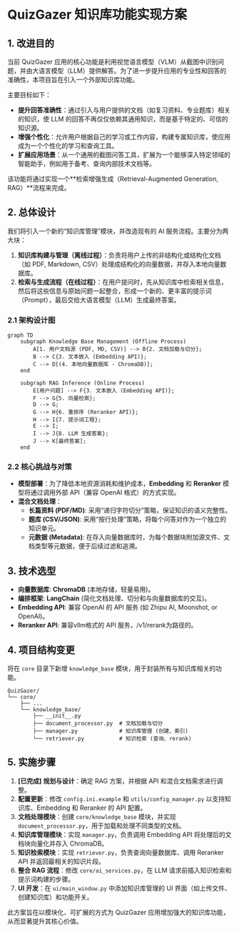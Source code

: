 # QuizGazer 知识库功能实现方案

## 1. 改进目的

当前 QuizGazer 应用的核心功能是利用视觉语言模型（VLM）从截图中识别问题，并由大语言模型（LLM）提供解答。为了进一步提升应用的专业性和回答的准确性，本项目旨在引入一个外部知识库功能。

主要目标如下：

*   **提升回答准确性**：通过引入与用户提供的文档（如复习资料、专业题库）相关的知识，使 LLM 的回答不再仅仅依赖其通用知识，而是基于特定的、可信的知识源。
*   **增强个性化**：允许用户根据自己的学习或工作内容，构建专属知识库，使应用成为一个个性化的学习和查询工具。
*   **扩展应用场景**：从一个通用的截图问答工具，扩展为一个能够深入特定领域的智能助手，例如用于备考、查询内部技术文档等。

该功能将通过实现一个**检索增强生成（Retrieval-Augmented Generation, RAG）**流程来完成。

## 2. 总体设计

我们将引入一个新的“知识库管理”模块，并改造现有的 AI 服务流程。主要分为两大块：

1.  **知识库构建与管理（离线过程）**：负责将用户上传的非结构化或结构化文档（如 PDF, Markdown, CSV）处理成结构化的向量数据，并存入本地向量数据库。
2.  **检索与生成流程（在线过程）**：在用户提问时，先从知识库中检索相关信息，然后将这些信息与原始问题一起整合，形成一个新的、更丰富的提示词（Prompt），最后交给大语言模型（LLM）生成最终答案。

### 2.1 架构设计图

```mermaid
graph TD
    subgraph Knowledge Base Management (Offline Process)
        A[1. 用户文档源 (PDF, MD, CSV)] --> B{2. 文档加载与切分};
        B --> C{3. 文本嵌入 (Embedding API)};
        C --> D[(4. 本地向量数据库 - ChromaDB)];
    end

    subgraph RAG Inference (Online Process)
        E[用户问题] --> F{3. 文本嵌入 (Embedding API)};
        F --> G{5. 向量检索};
        D --> G;
        G --> H{6. 重排序 (Reranker API)};
        H --> I{7. 提示词工程};
        E --> I;
        I --> J{8. LLM 生成答案};
        J --> K[最终答案];
    end
```

### 2.2 核心挑战与对策

*   **模型部署**：为了降低本地资源消耗和维护成本，**Embedding** 和 **Reranker** 模型将通过调用外部 API（兼容 OpenAI 格式）的方式实现。
*   **混合文档处理**：
    *   **长篇资料 (PDF/MD)**: 采用“递归字符切分”策略，保证知识的语义完整性。
    *   **题库 (CSV/JSON)**: 采用“按行处理”策略，将每个问答对作为一个独立的知识单元。
    *   **元数据 (Metadata)**: 在存入向量数据库时，为每个数据块附加源文件、文档类型等元数据，便于后续过滤和追溯。

## 3. 技术选型

*   **向量数据库**: **ChromaDB** (本地存储，轻量易用)。
*   **编排框架**: **LangChain** (简化文档处理、切分和与向量数据库的交互)。
*   **Embedding API**: 兼容 OpenAI 的 API 服务 (如 Zhipu AI, Moonshot, or OpenAI)。
*   **Reranker API**: 兼容vllm格式的 API 服务，/v1/rerank为路径的。

## 4. 项目结构变更

将在 `core` 目录下新增 `knowledge_base` 模块，用于封装所有与知识库相关的功能。

```
QuizGazer/
└── core/
    ├── ...
    └── knowledge_base/
        ├── __init__.py
        ├── document_processor.py  # 文档加载与切分
        ├── manager.py             # 知识库管理 (创建、索引)
        └── retriever.py           # 知识检索 (查询、rerank)
```

## 5. 实施步骤

1.  **[已完成]** **规划与设计**：确定 RAG 方案，并根据 API 和混合文档需求进行调整。
2.  **配置更新**：修改 `config.ini.example` 和 `utils/config_manager.py` 以支持知识库、Embedding 和 Reranker 的 API 配置。
3.  **文档处理模块**：创建 `core/knowledge_base` 模块，并实现 `document_processor.py`，用于加载和处理不同类型的文档。
4.  **知识库管理模块**：实现 `manager.py`，负责调用 Embedding API 将处理后的文档块向量化并存入 ChromaDB。
5.  **知识检索模块**：实现 `retriever.py`，负责查询向量数据库、调用 Reranker API 并返回最相关的知识片段。
6.  **整合 RAG 流程**：修改 `core/ai_services.py`，在 LLM 请求前插入知识检索和提示词构建的步骤。
7.  **UI 开发**：在 `ui/main_window.py` 中添加知识库管理的 UI 界面（如上传文件、创建知识库）和功能开关。

此方案旨在以模块化、可扩展的方式为 QuizGazer 应用增加强大的知识库功能，从而显著提升其核心价值。